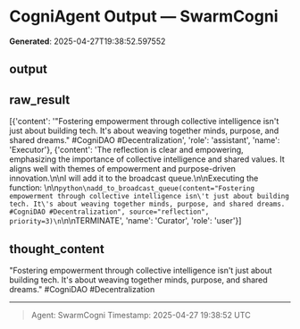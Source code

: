 # CogniAgent Output — SwarmCogni

**Generated**: 2025-04-27T19:38:52.597552

## output


## raw_result
[{'content': '"Fostering empowerment through collective intelligence isn\'t just about building tech. It\'s about weaving together minds, purpose, and shared dreams." #CogniDAO #Decentralization', 'role': 'assistant', 'name': 'Executor'}, {'content': 'The reflection is clear and empowering, emphasizing the importance of collective intelligence and shared values. It aligns well with themes of empowerment and purpose-driven innovation.\n\nI will add it to the broadcast queue.\n\nExecuting the function: \n\n```python\nadd_to_broadcast_queue(content="Fostering empowerment through collective intelligence isn\'t just about building tech. It\'s about weaving together minds, purpose, and shared dreams. #CogniDAO #Decentralization", source="reflection", priority=3)\n```\n\nTERMINATE', 'name': 'Curator', 'role': 'user'}]

## thought_content
"Fostering empowerment through collective intelligence isn't just about building tech. It's about weaving together minds, purpose, and shared dreams." #CogniDAO #Decentralization

---
> Agent: SwarmCogni
> Timestamp: 2025-04-27 19:38:52 UTC